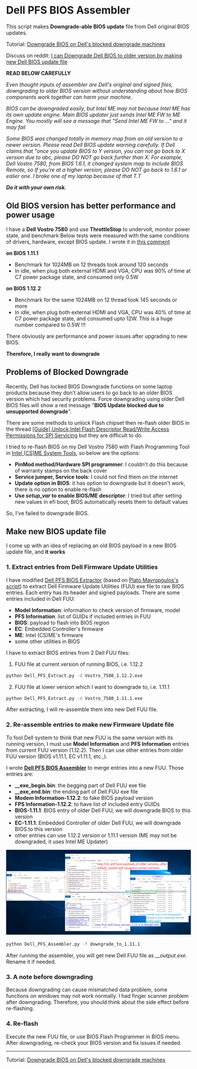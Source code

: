 # Dell PFS BIOS Assembler
This script makes **Downgrade-able BIOS update** file from Dell original BIOS updates.  

Tutorial: [Downgrade BIOS on Dell's blocked downgrade machines][0]

Discuss on reddit: [I can Downgrade Dell BIOS to older version by making new Dell BIOS update file][6]

**READ BELOW CAREFULLY**

*Even thought inputs of assembler are Dell's original and signed files, downgrading to older BIOS version without understanding about how BIOS components work together can harm your machine.*

*BIOS can be downgraded easily, but Intel ME may not because Intel ME has its own update engine. Main BIOS updater just sends Intel ME FW to ME Engine. You mostly will see a message that "Send Intel ME FW to ..." and it may fail*

*Some BIOS was changed totally in memory map from an old version to a newer version. Please read Dell BIOS update warning carefully. If Dell claims that "once you update BIOS to Y version, you can not go back to X version due to abc, please DO NOT go back further than X. For example, Dell Vostro 7580, from BIOS 1.6.1, it changed system map to include BIOS Remote, so If you're at a higher version, please DO NOT go back to 1.6.1 or ealier one. I broke one of my laptop because of that T.T*
  
***Do it with your own risk.***

## Old BIOS version has better performance and power usage
I have a **Dell Vostro 7580** and use **ThrottleStop** to undervolt, monitor power state, and benchmark
Below tests were measured with the same conditions of drivers, hardware, except BIOS update. I wrote it in [this comment][5]

**on BIOS 1.11.1**  
- Benchmark for 1024MB on 12 threads took around 120 seconds
- In idle, when plug both external HDMI and VGA, CPU was 90% of time at C7 power package state, and consumed only 0.5W

**on BIOS 1.12.2**  
- Benchmark for the same 1024MB on 12 thread took 145 seconds or more 
- In idle, when plug both external HDMI and VGA, CPU was 40% of time at C7 power package state, and consumed upto 12W. This is a huge number compared to 0.5W !!!

There obviously are performance and power issues after upgrading to new BIOS.

**Therefore, I really want to downgrade**

## Problems of Blocked Downgrade
Recently, Dell has locked BIOS Downgrade functions on some laptop products because they don't allow users to go back to an older BIOS version which had security problems.
Force downgrading using older Dell BIOS files will show a red message "**BIOS Update blocked due to unsupported downgrade**".  

There are some methods to unlock Flash chipset then re-flash older BIOS in the thread [[Guide] Unlock Intel Flash Descriptor Read/Write Access Permissions for SPI Servicing][1] but they are difficult to do.

I tried to re-flash BIOS on my Dell Vostro 7580 with Flash Programming Tool in [Intel (CS)ME System Tools][2], so below are the options:
* **PinMod method/Hardware SPI programmer**: I couldn't do this because of warranty stamps on the back cover
* **Service jumper, Service tools**: I could not find them on the internet
* **Update option in BIOS**: it has option to downgrade but it doesn't work, there is no option to enable re-flash
* **Use *setup_var* to enable BIOS/ME descriptor**: I tried but after setting new values in efi boot, BIOS automatically resets them to default values

So, I've failed to downgrade BIOS.

## Make new BIOS update file 
I come up with an idea of replacing an old BIOS payload in a new BIOS update file, and **it works**

### 1. Extract entries from Dell Firmware Update Utilities
I have modified [Dell PFS BIOS Extractor][3] (based on [Plato Mavropoulos's script][4]) to extract Dell Firmware Update Utilities (FUU) exe file to raw BIOS entries. Each entry has its header and signed payloads.
There are some entries included in Dell FUU: 
* **Model Information**: information to check version of firmware, model
* **PFS Information**: list of GUIDs if included entries in FUU
* **BIOS**: payload to flash into BIOS region
* **EC**: Embedded Controller's firmware
* **ME**: Intel (CS)ME's firmware
* some other utilities in BIOS

I have to extract BIOS entries from 2 Dell FUU files:
1. FUU file at current version of running BIOS, i.e. 1.12.2
```sh
python Dell_PFS_Extract.py -d Vostro_7580_1.12.2.exe
```
2. FUU file at lower version which I want to downgrade to, i.e. 1.11.1 
```sh
python Dell_PFS_Extract.py -d Vostro_7580_1.11.1.exe
```
After extracting, I will re-assemble them into new Dell FUU file.

### 2. Re-assemble entries to make new Firmware Update file
To fool Dell system to think that new FUU is the same version with its running version, I must use **Model Information** and **PFS Information** entries from current FUU version (1.12.2).
Then I can use other entries from older FUU version (BIOS v1.11.1, EC v1.11.1, etc.,).

I wrote [**Dell PFS BIOS Assembler**][3] to merge entries into a new FUU. Those entries are:
* **__exe_begin.bin**: the begging part of Dell FUU exe file
* **__exe_end.bin**: the ending part of Dell FUU exe file
* **Modem Information-1.12.2**: to fake BIOS payload version
* **FPS Information-1.12.2**: to have list of included entry GUIDs
* **BIOS-1.11.1**: BIOS entry of older Dell FUU, we will downgrade BIOS to this version
* **EC-1.11.1**: Embedded Controller of older Dell FUU, we will downgrade BIOS to this version
* other entries can use 1.12.2 version or 1.11.1 version (ME may not be downgraded, it uses Intel ME Updater)

![files.png](files.PNG)

```sh
python Dell_PFS_Assembler.py -f downgrade_to_1.11.1
```
After running the assembler, you will get new Dell FUU file as *__output.exe*. Rename it if needed.

### 3. A note before downgrading
Because downgrading can cause mismatched data problem, some functions on windows may not work normally. I had finger scanner problem after downgrading.
Therefore, you should think about the side effect before re-flashing.

### 4. Re-flash
Execute the new FUU file, or use BIOS Flash Programmer in BIOS menu. After downgrading, re-check your BIOS version and fix issues if needed.

---
Tutorial: [Downgrade BIOS on Dell's blocked downgrade machines][0]

[0]: https://youtu.be/7zFAU9DKmVk
[1]: https://www.win-raid.com/t3553f39-Guide-Unlock-Intel-Flash-Descriptor-Read-Write-Access-Permissions-for-SPI-Servicing.html
[2]: https://www.win-raid.com/t596f39-Intel-Management-Engine-Drivers-Firmware-amp-System-Tools.html
[3]: https://github.com/vuquangtrong/Dell-PFS-BIOS-Assembler
[4]: https://github.com/platomav/BIOSUtilities
[5]: https://www.reddit.com/r/Dell/comments/f45fp4/dell_g5_5587g7_7588_and_vostro_7580_bios_1122/fwk2kbp/
[6]: https://www.reddit.com/r/Dell/comments/i2dttg/i_can_downgrade_dell_bios_to_older_version_by/
